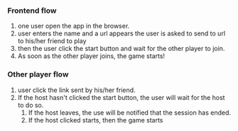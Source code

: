   ### Frontend flow

  1. one user open the app in the browser.
  2. user enters the name and a url appears
     the user is asked to send to url to his/her friend to play
  3. then the user click the start button and wait for the other player to join.
  4. As soon as the other player joins, the game starts!


  ### Other player flow

  1. user click the link sent by his/her friend. 
  2. If the host hasn't clicked the start button,
     the user will wait for the host to do so.
     1. If the host leaves, the use will be notified that the session has ended.
     2. If the host clicked starts, then the game starts

    